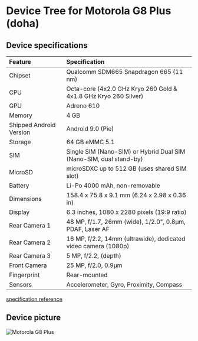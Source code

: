 # Device Tree for Motorola G8 Plus (doha)

## Device specifications

| Feature                 | Specification                                                       |
| :---------------------- | :-------------------------------------------------------------------|
| Chipset                 | Qualcomm SDM665 Snapdragon 665 (11 nm)                              |
| CPU                     | Octa-core (4x2.0 GHz Kryo 260 Gold & 4x1.8 GHz Kryo 260 Silver)     |
| GPU                     | Adreno 610                                                          |
| Memory                  | 4 GB                                                                |
| Shipped Android Version | Android 9.0 (Pie)                                                   |
| Storage                 | 64 GB eMMC 5.1                                                      |
| SIM                     | Single SIM (Nano-SIM) or Hybrid Dual SIM (Nano-SIM, dual stand-by)  |
| MicroSD                 | microSDXC up to 512 GB (uses shared SIM slot)                       |
| Battery                 | Li-Po 4000 mAh, non-removable                                       |
| Dimensions              | 158.4 x 75.8 x 9.1 mm (6.24 x 2.98 x 0.36 in)                       |
| Display                 | 6.3 inches, 1080 x 2280 pixels (19:9 ratio)                         |
| Rear Camera 1           | 48 MP, f/1.7, 26mm (wide), 1/2.0", 0.8µm, PDAF, Laser AF            |
| Rear Camera 2           | 16 MP, f/2.2, 14mm (ultrawide), dedicated video camera (1080p)      |
| Rear Camera 3           | 5 MP, f/2.2, (depth)                                                |
| Front Camera            | 25 MP, f/2.0, 0.9µm                                                 |
| Fingerprint             | Rear-mounted                                                        |
| Sensors                 | Accelerometer, Gyro, Proximity, Compass                             |

[specification reference](https://www.gsmarena.com/motorola_moto_g8_plus-9916.php)

## Device picture

![Motorola G8 Plus](https://m-cdn.phonearena.com/images/phones/77524-350/Motorola-Moto-G8-Plus.webp?w=1)
